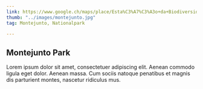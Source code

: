 ```yaml
---
link: https://www.google.ch/maps/place/Esta%C3%A7%C3%A3o+da+Biodiversidade+de+Montejunto/@39.1796789,-9.0497913,295m/data=!3m1!1e3!4m13!1m7!3m6!1s0xd18cfad92e9942f:0xe08d13520fe136d7!2sSerra+de+Montejunto+Protected+Landscape!3b1!8m2!3d39.1661111!4d-9.0530556!3m4!1s0xd18cf74c9c9a5c1:0xacb95b9a8eacd32!8m2!3d39.1802511!4d-9.0503807?hl=de
thumb: "../images/montejunto.jpg"
tag: Montejunto, Nationalpark

---
```

## Montejunto Park

Lorem ipsum dolor sit amet, consectetuer adipiscing elit. Aenean commodo ligula eget dolor. Aenean massa. Cum sociis natoque penatibus et magnis dis parturient montes, nascetur ridiculus mus.